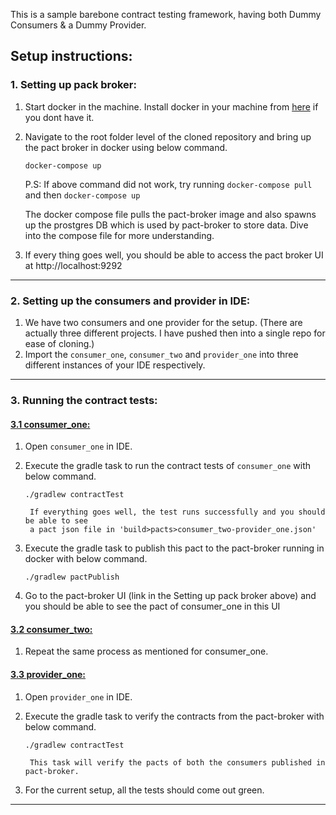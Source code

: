 This is a sample barebone contract testing framework, having both Dummy Consumers & a Dummy Provider.

## Setup instructions:

### 1. Setting up pack broker:

1. Start docker in the machine.
Install docker in your machine from [here](https://www.docker.com/products/docker-desktop) if you dont have it.
2. Navigate to the root folder level of the cloned repository and bring up the pact broker in docker using below command.

      `docker-compose up`
      
      P.S: If above command did not work, try running `docker-compose pull` and then `docker-compose up`
      
      The docker compose file pulls the pact-broker image and also spawns up the prostgres
      DB which is used by pact-broker to store data. Dive into the compose file for 
      more understanding.

3. If every thing goes well, you should be able to access the pact broker UI at http://localhost:9292

----
### 2. Setting up the consumers and provider in IDE:

1. We have two consumers and one provider for the setup. (There are actually three different projects. I have pushed then into a single repo for ease of cloning.)
2. Import the `consumer_one`, `consumer_two` and `provider_one` into three different instances of your IDE respectively.
---
### 3. Running the contract tests:

#### <ins>3.1 consumer_one:</ins>
1. Open `consumer_one` in IDE.
2. Execute the gradle task to run the contract tests of `consumer_one` with below command.

   `./gradlew contractTest` 
   
        If everything goes well, the test runs successfully and you should be able to see
        a pact json file in 'build>pacts>consumer_two-provider_one.json'
        
3. Execute the gradle task to publish this pact to the pact-broker running in docker with below command.

   `./gradlew pactPublish`
   
4. Go to the pact-broker UI (link in the Setting up pack broker above) and you should be able to see the pact of consumer_one in this UI

#### <ins>3.2 consumer_two:</ins>
1. Repeat the same process as mentioned for consumer_one.

#### <ins>3.3 provider_one:</ins>
1. Open `provider_one` in IDE.
2. Execute the gradle task to verify the contracts from the pact-broker with below command.

   `./gradlew contractTest`
   
        This task will verify the pacts of both the consumers published in pact-broker.
        
3. For the current setup, all the tests should come out green.
---



